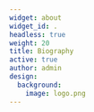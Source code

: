 ```yaml
---
widget: about
widget_id: .
headless: true
weight: 20
title: Biography
active: true
author: admin
design:
  background:
    image: logo.png
---
```

